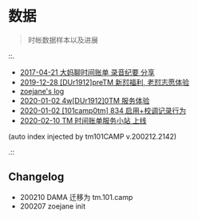 # 数据
> 时帐数据样本以及进展

::.

- [ 2017-04-21 大妈聊时间账单 录音纪要 分享](170421-dama-tm-podcast.md)
- [ 2019-12-28  [DUr1912]preTM 新怼福利, 老怼志愿体验](191228-du-zq-issue.md)
- [ zoejane's log](191228-log-zoejane.md)
- [ 2020-01-02  4w[DUr1912]0TM 服务体验](200102-du-zq-issue.md)
- [ 2020-01-02 [101camp0tm] 834 启用+校调记录行为](200102-du-zq-mail.md)
- [ 2020-02-10 TM 时间账单服务小站 上线](200210-zoe-site.md)

(auto index injected by tm101CAMP v.200212.2142) 

.::



## Changelog

- 200210 DAMA 迁移为 tm.101.camp
- 200207 zoejane init
